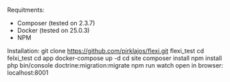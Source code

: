 Requitments:

- Composer (tested on 2.3.7)
- Docker (tested on 25.0.3)
- NPM


Installation:
git clone https://github.com/pirklajos/flexi.git flexi_test
cd felxi_test
cd app
docker-compose up -d
cd site
composer install
npm install
php bin/console doctrine:migration:migrate
npm run watch
open in browser: 
    localhost:8001
